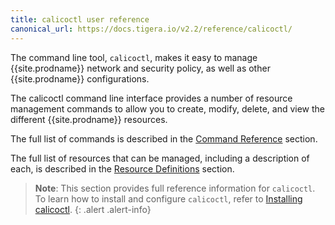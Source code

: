 ```yaml
---
title: calicoctl user reference
canonical_url: https://docs.tigera.io/v2.2/reference/calicoctl/
---
```


The command line tool, `calicoctl`, makes it easy to manage {{site.prodname}} network and security policy, as well as other
{{site.prodname}} configurations.

The calicoctl command line interface provides a number of resource management
commands to allow you to create, modify, delete, and view the different {{site.prodname}}
resources.

The full list of commands is described in the
[Command Reference]({{site.baseurl}}/{{page.version}}/reference/calicoctl/commands/)
section.

The full list of resources that can be managed, including a description of each,
is described in the [Resource Definitions]({{site.baseurl}}/{{page.version}}/reference/calicoctl/resources/)
section.

> **Note**: This section provides full reference information for `calicoctl`. To learn
> how to install and configure `calicoctl`, refer to
> [Installing calicoctl](/{{page.version}}/usage/calicoctl/install).
{: .alert .alert-info}

